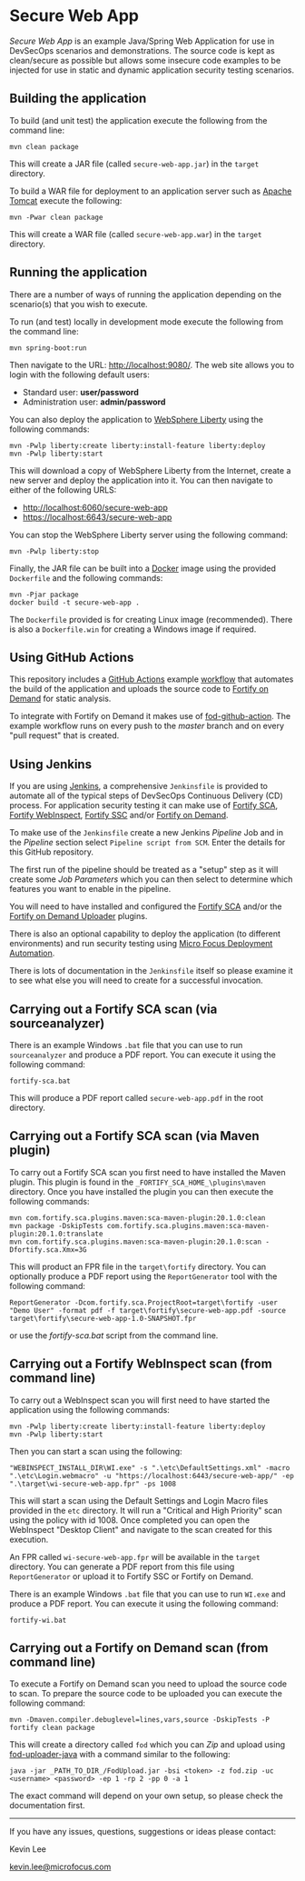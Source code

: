 Secure Web App
==============

_Secure Web App_ is an example Java/Spring Web Application for use in DevSecOps scenarios and demonstrations.
The source code is kept as clean/secure as possible but allows some insecure code examples to be injected for
use in static and dynamic application security testing scenarios.

Building the application
------------------------ 

To build (and unit test) the application execute the following from the command line:

```
mvn clean package
```

This will create a JAR file (called `secure-web-app.jar`) in the `target` directory.

To build a WAR file for deployment to an application server such as [Apache Tomcat](http://tomcat.apache.org/) 
execute the following:

```
mvn -Pwar clean package
```

This will create a WAR file (called `secure-web-app.war`) in the `target` directory.

Running the application
-----------------------

There are a number of ways of running the application depending on the scenario(s) that
you wish to execute. 

To run (and test) locally in development mode execute the following from the command line:

```
mvn spring-boot:run
```

Then navigate to the URL: [http://localhost:9080/](http://localhost:9080/). The web site
allows you to login with the following default users:

 - Standard user: **user/password**
 - Administration user: **admin/password**

You can also deploy the application to [WebSphere Liberty](https://developer.ibm.com/wasdev/websphere-liberty/)
using the following commands:

```
mvn -Pwlp liberty:create liberty:install-feature liberty:deploy
mvn -Pwlp liberty:start
```

This will download a copy of WebSphere Liberty from the Internet, create a new server and
deploy the application into it. You can then navigate to either of the following URLS:

 - [http://localhost:6060/secure-web-app](http://localhost:6060/secure-web-app)
 - [https://localhost:6643/secure-web-app](https://localhost:6643/secure-web-app)

You can stop the WebSphere Liberty server using the following command:

```
mvn -Pwlp liberty:stop
```

Finally, the JAR file can be built into a [Docker](https://www.docker.com/) image using the 
provided `Dockerfile` and the following commands:

```
mvn -Pjar package
docker build -t secure-web-app .
```

The `Dockerfile` provided is for creating Linux image (recommended). There is also a
`Dockerfile.win` for creating a Windows image if required. 

Using GitHub Actions
--------------------

This repository includes a [GitHub Actions](https://github.com/features/actions) example
[workflow](.github/workflows/continuous_inspection.yml) that
automates the build of the application and uploads the source code to
[Fortify on Demand](https://www.microfocus.com/en-us/products/application-security-testing) for static analysis. 

To integrate with Fortify on Demand it makes use of [fod-github-action](https://github.com/fortify-community-plugins/fod-github-action).
The example workflow runs on every push to the *master* branch and on every "pull request" that is created.

Using Jenkins
-------------

If you are using [Jenkins](https://jenkins.io/), a comprehensive `Jenkinsfile` 
is provided to automate all of the typical steps of DevSecOps Continuous Delivery (CD)
process. For application security testing it can make use of [Fortify SCA](https://www.microfocus.com/en-us/products/static-code-analysis-sast/), 
[Fortify WebInspect](https://www.microfocus.com/en-us/products/webinspect-dynamic-analysis-dast/), 
[Fortify SSC](https://www.microfocus.com/en-us/products/software-security-assurance-sdlc/) 
and/or [Fortify on Demand](https://www.microfocus.com/en-us/products/application-security-testing/). 

To make use of the `Jenkinsfile` create a new Jenkins *Pipeline* Job and in the *Pipeline* 
section select `Pipeline script from SCM`. Enter the details for this GitHub repository.

The first run of the pipeline should be treated as a "setup" step as it will
create some *Job Parameters* which you can then select to determine which features
you want to enable in the pipeline.

You will need to have installed and configured the [Fortify SCA](https://plugins.jenkins.io/fortify/) 
and/or the [Fortify on Demand Uploader](https://plugins.jenkins.io/fortify-on-demand-uploader/) plugins.

There is also an optional capability to deploy the application (to different environments) and run security
testing using [Micro Focus Deployment Automation](https://www.microfocus.com/en-us/products/deployment-automation/overview).

There is lots of documentation in the `Jenkinsfile` itself so please examine it to see what else
you will need to create for a successful invocation.

Carrying out a Fortify SCA scan (via sourceanalyzer)
----------------------------------------------------

There is an example Windows `.bat` file that you can use to run `sourceanalyzer` and produce
a PDF report. You can execute it using the following command:

```
fortify-sca.bat
```

This will produce a PDF report called `secure-web-app.pdf` in the root directory.

Carrying out a Fortify SCA scan (via Maven plugin)
--------------------------------------------------

To carry out a Fortify SCA scan you first need to have installed the Maven plugin. This plugin
is found in the  `_FORTIFY_SCA_HOME_\plugins\maven` directory. Once you have installed the 
plugin you can then execute the following commands:

```
mvn com.fortify.sca.plugins.maven:sca-maven-plugin:20.1.0:clean
mvn package -DskipTests com.fortify.sca.plugins.maven:sca-maven-plugin:20.1.0:translate
mvn com.fortify.sca.plugins.maven:sca-maven-plugin:20.1.0:scan -Dfortify.sca.Xmx=3G
```

This will product an FPR file in the `target\fortify` directory. You can optionally produce a
PDF report using the `ReportGenerator` tool with the following command:

```
ReportGenerator -Dcom.fortify.sca.ProjectRoot=target\fortify -user "Demo User" -format pdf -f target\fortify\secure-web-app.pdf -source target\fortify\secure-web-app-1.0-SNAPSHOT.fpr
```

or use the _fortify-sca.bat_ script from the command line.

Carrying out a Fortify WebInspect scan (from command line)
----------------------------------------------------------

To carry out a WebInspect scan you will first need to have started the application using the
following commands:

```
mvn -Pwlp liberty:create liberty:install-feature liberty:deploy
mvn -Pwlp liberty:start
```

Then you can start a scan using the following:

```
"WEBINSPECT_INSTALL_DIR\WI.exe" -s ".\etc\DefaultSettings.xml" -macro ".\etc\Login.webmacro" -u "https://localhost:6443/secure-web-app/" -ep ".\target\wi-secure-web-app.fpr" -ps 1008
```

This will start a scan using the Default Settings and Login Macro files provided in the `etc` directory. 
It will run a "Critical and High Priority" scan using the policy with id 1008. Once completed you can
open the WebInspect "Desktop Client" and navigate to the scan created for this execution.

An FPR called `wi-secure-web-app.fpr` will be available in the `target` directory. You can generate a 
PDF report from this file using `ReportGenerator` or upload it to Fortify SSC or Fortify on Demand.

There is an example Windows `.bat` file that you can use to run `WI.exe` and produce a PDF report. 
You can execute it using the following command:

```
fortify-wi.bat
```

Carrying out a Fortify on Demand scan (from command line)
----------------------------------------------------------

To execute a Fortify on Demand scan you need to upload the source code to scan. To prepare the source
code to be uploaded you can execute the following command:

```
mvn -Dmaven.compiler.debuglevel=lines,vars,source -DskipTests -P fortify clean package
```

This will create a directory called `fod` which you can *Zip* and upload using [fod-uploader-java](https://github.com/fod-dev/fod-uploader-java/)
with a command similar to the following:

```
java -jar _PATH_TO_DIR_/FodUpload.jar -bsi <token> -z fod.zip -uc <username> <password> -ep 1 -rp 2 -pp 0 -a 1
```

The exact command will depend on your own setup, so please check the documentation first.

---

If you have any issues, questions, suggestions or ideas please contact:

Kevin Lee 

kevin.lee@microfocus.com
